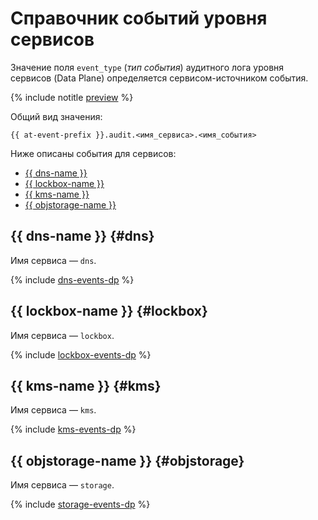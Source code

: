 # Справочник событий уровня сервисов

Значение поля `event_type` (_тип события_) аудитного лога уровня сервисов (Data Plane) определяется сервисом-источником события.

{% include notitle [preview](../../_includes/note-preview-by-request.md) %}

Общий вид значения:

```text
{{ at-event-prefix }}.audit.<имя_сервиса>.<имя_события>
```

Ниже описаны события для сервисов:

* [{{ dns-name }}](#dns)
* [{{ lockbox-name }}](#lockbox)
* [{{ kms-name }}](#kms)
* [{{ objstorage-name }}](#objstorage)

## {{ dns-name }} {#dns}

Имя сервиса — `dns`.

{% include [dns-events-dp](../../_includes/audit-trails/events/dns-events-dp.md) %}

## {{ lockbox-name }} {#lockbox}

Имя сервиса — `lockbox`.

{% include [lockbox-events-dp](../../_includes/audit-trails/events/lockbox-events-dp.md) %}

## {{ kms-name }} {#kms}

Имя сервиса — `kms`.

{% include [kms-events-dp](../../_includes/audit-trails/events/kms-events-dp.md) %}

## {{ objstorage-name }} {#objstorage}

Имя сервиса — `storage`.

{% include [storage-events-dp](../../_includes/audit-trails/events/storage-events-dp.md) %}
